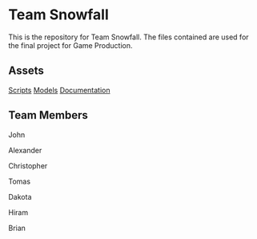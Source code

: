 # Team Snowfall
This is the repository for Team Snowfall. 
The files contained are used for the final project for Game Production.

## Assets

[Scripts](www.twitter.com)
[Models](www.twitter.com)
[Documentation](www.twitter.com)

## Team Members
John

Alexander

Christopher

Tomas

Dakota

Hiram

Brian